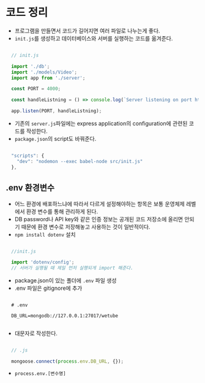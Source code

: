 # 코드 정리
- 프로그램을 만들면서 코드가 길어지면 여러 파일로 나누는게 좋다.
- `init.js`를 생성하고 데이터베이스와 서버를 실행하는 코드를 옮겨준다.
```js

  // init.js

  import './db';
  import './models/Video';
  import app from './server';

  const PORT = 4000;

  const handleListning = () => console.log(`Server listening on port http://localhost:${PORT}`)

  app.listen(PORT, handleListning);

```
- 기존의 `server.js`파일에는 express application의 configuration에 관련된 코드를 작성한다.
- `package.json`의 script도 바꿔준다.
```js

  "scripts": {
    "dev": "nodemon --exec babel-node src/init.js"
  },

```

## .env 환경변수
- 어느 환경에 배포하느냐에 따라서 다르게 설정해야하는 항목은 보통 운영체제 레벨에서 환경 변수를 통해 관리하게 된다.
- DB password나 API key와 같은 인증 정보는 공개된 코드 저장소에 올리면 안되기 때문에 환경 변수로 저장해놓고 사용하는 것이 일반적이다.
- `npm install dotenv` 설치
```js

  //init.js

  import 'dotenv/config';
  // 서버가 실행될 때 제일 먼저 실행되게 import 해준다.

```
- package.json이 있는 폴더에 `.env` 파일 생성
- .env 파일은 gitignore에 추가
```env

  # .env

  DB_URL=mongodb://127.0.0.1:27017/wetube


```
- 대문자로 작성한다.
```js

  // .js

  mongoose.connect(process.env.DB_URL, {});


```
- `process.env.[변수명]`
